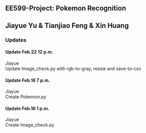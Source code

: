 ## EE599-Project: Pokemon Recognition
Jiayue Yu & Tianjiao Feng & Xin Huang  
---  
### Updates

#### Update Feb.22 12 p.m.
Jiayue  
Update Image_check.py with rgb-to-gray, resize and save-to-csv

#### Update Feb.16 7 p.m.
Jiayue  
Create Pokemon.py

#### Update Feb.16 1 p.m.
Jiayue  
Create Image_check.py
